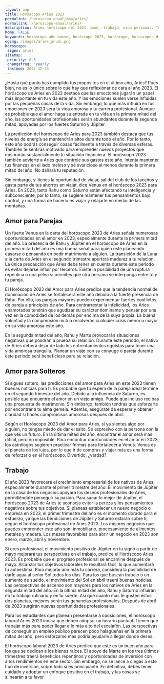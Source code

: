 ```yaml
---
layout: amp
title: Horóscopo Aries 2023 
permalink: /horoscopo-anual/amp/aries/
normallink: /horoscopo-anual/aries/
description: Aries horóscopo del 2023, amor, trabajo, vida personal. Todas las predicciones para Aries 2023 gratis. Disfruta este año nuevo.
home: FALSE
keywords: horóscopo año nuevo, horóscopo 2023, horóscopo, horoscopos diarios gratis del dia de hoy, horóscopo diario gratis,horóscopo ano nuevo 2023, horóscopo esperanza gracia, horoscopo Aries 2023, horoscop, horóscopos gratis, horoscopo Aries, horoscopo Aries 2023 gratis, Tarot, Astrologia, Zodíaco, Aries, horoscopo gratis,tarot en femenino,videncia gratuita,horoscopos gratuitos,horóscopos, astrologia,videncia gratis
ogimg: /images/aries_anual.png
horoscopo:
 signo: aries
sitemap:
 priority: 0.5
 changefreq: 'yearly'
 lastmod: 2022-12-23
---
```





¿Hasta qué punto has cumplido tus propósitos en el último año, Aries? Pues bien, no es lo único sobre lo que hay que reflexionar de cara al año 2023. El horóscopo de Aries en 2023 destaca que las emociones jugarán un papel más importante en tu vida este año. Y las emociones suelen verse influidas por las pequeñas cosas de la vida. Sin embargo, lo que más influirá en tus emociones en 2023 será tu vida amorosa y tu carrera profesional. Aunque es probable que el amor haga su entrada en tu vida en la primera mitad del año, las oportunidades profesionales serán abundantes durante la segunda mitad, apoyadas por los fuertes Saturno y Júpiter.

La predicción del horóscopo de Aries para 2023 también destaca que tus niveles de energía se mantendrán altos durante todo el año. Por lo tanto, este año podrás conseguir cosas fácilmente a través de diversas esferas. También te sentirás motivado para emprender nuevos proyectos que mejorarán sustancialmente tu situación financiera. El horóscopo 2023 también advierte a Aries que controle sus gastos este año. Intenta mantener tus finanzas en el lado meloso y sé avaricioso al menos durante la primera mitad del año. No dañará tu reputación.

Sin embargo, si tienes la oportunidad de viajar, sal del club de los tacaños y gasta parte de tus ahorros en viajar, dice Venus en el horóscopo 2023 para Aries. En 2023, tanto Rahu como Saturno están afectando tu inteligencia y subconsciente, por lo tanto, se sugiere mantener tus pensamientos bajo control, y una forma de hacerlo es viajar y relajarte en medio de las montañas.

## Amor para Parejas

Un fuerte Venus en la carta del horóscopo 2023 de Aries señala numerosas oportunidades en el amor en 2023, especialmente durante la primera mitad del año. La presencia de Rahu y Júpiter en el horóscopo de Aries en la primera mitad del año es una buena señal para quien esté planeando casarse o pensando en pedir matrimonio a alguien. La transición de la Luna a la carta de Aries en el segundo trimestre aportará madurez a tu relación. La única precaución que Aries debe tener en cuenta durante este periodo es evitar dejarse influir por terceros. Existe la posibilidad de una ruptura repentina o una pelea si permites que otra persona se interponga entre tú y tu pareja.

El Horóscopo 2023 del Amor para Aries predice que la tendencia normal de dominación de Aries se fortalecerá este año debido a la fuerte presencia de Rahu. Por ello, las parejas mayores pueden experimentar fuertes conflictos de pareja a principios de año. Para contrarrestar la infelicidad, los Aries enamorados tendrán que agudizar su carácter dominante y pensar por una vez en la comodidad de los demás por encima de la suya propia. La buena voluntad y la comprensión mutua resolverán cualquier crisis menor o mayor en su vida amorosa este año.

En la segunda mitad del año, Rahu y Marte provocarán situaciones negativas que pondrán a prueba su relación. Durante este periodo, el nativo de Aries deberá dejar de lado los enfrentamientos egoístas para tener una vida amorosa tranquila. Planear un viaje con su cónyuge o pareja durante este periodo será beneficioso para su relación.

## Amor para Solteros

Si sigues soltero, las predicciones del amor para Aries en este 2023 tienen buenas noticias para ti. Es probable que tu espera de la pareja ideal termine en el segundo trimestre del año. Debido a la influencia de Saturno, es posible que encuentre el amor en un viejo amigo. Puede que incluso recibas una propuesta de matrimonio. Sin embargo, también tendrás que esforzarte por encontrar a tu alma gemela. Además, asegúrate de esperar y obtener claridad si haces compromisos amorosos después de abril.

Según el Horóscopo 2023 del Amor para Aries, si ya sientes algo por alguien, no tengas miedo de dar el salto. Sé expresivo con la persona con la que ves un futuro. En la última mitad del año, encontrar el amor será más difícil, pero no imposible. Para encontrar oportunidades en el amor en 2023, los astrólogos sugieren practicar formas para fortalecer a Venus. Venus es el planeta de los lujos, por lo que ir de compras y viajar más es una forma de reforzarlo en el horóscopo. Divertido, ¿verdad?

## Trabajo

El año 2023 favorecerá el crecimiento empresarial de los nativos de Aries, especialmente durante el primer trimestre del año. El movimiento de Júpiter en la casa de los negocios apoyará los deseos profesionales de Aries, permitiéndole perseguir su pasión. Para sacar lo mejor de Júpiter, el horóscopo 2023 de Aries te aconseja evitar la pereza y los pensamientos negativos sobre tus objetivos. Si planeas establecer un nuevo negocio o empresa en 2023, el primer trimestre del año es el momento dorado para el esfuerzo, ya que las bendiciones de Júpiter y Saturno estarán sobre ti, según el horóscopo profesional de Aries 2023. Los mejores negocios que puedes emprender este año son: inmobiliario, procesamiento de alimentos, metales y madera. Los meses favorables para abrir un negocio en 2023 son enero, marzo, abril y noviembre.

Si eres profesional, el movimiento positivo de Júpiter en tu signo a partir de mayo mejorará tus perspectivas en el trabajo, predice el Horóscopo Aries 2023. Es probable que el progreso profesional se encamine después de mayo. Alcanzar tus objetivos laborales te resultará fácil, lo que aumentará tu autoestima. Para mejorar aún más tu carrera, considera la posibilidad de darle agua al señor Sol todos los días. Para los que buscan trabajo o un aumento de sueldo, el movimiento del Sol en abril traerá buenas noticias. Las perspectivas de ascenso son mayores para los nativos de Aries en la segunda mitad del año. En la última mitad del año, Rahu y Saturno influirán en tu trabajo rutinario y en tu suerte. Así que cuanto más te gusten estos dos planetas, mejores serán tus ganancias profesionales. Después de abril de 2023 surgirán nuevas oportunidades profesionales.

Para los estudiantes que planean presentarse a oposiciones, el horóscopo laboral Aries 2023 indica que deben adoptar un horario puntual. Tienen que trabajar más para poder llegar a lo más alto del escalafón. Las perspectivas de conseguir un empleo público parecen poco halagüeñas en la primera mitad del año, pero esforzarse más podría ayudarle a llegar donde desea.

El horóscopo laboral 2023 de Aries predice que este es un buen año para los que se dedican a los bienes raíces. El apoyo de Marte en los tres últimos trimestres traerá beneficios repentinos y oportunidades de inversión con altos rendimientos en este sector. Sin embargo, no se lance a ciegas a este tipo de inversión, sobre todo si es principiante. En definitiva, debes tener cuidado y adoptar un enfoque positivo en el trabajo, y las cosas se alinearán a tu favor.
